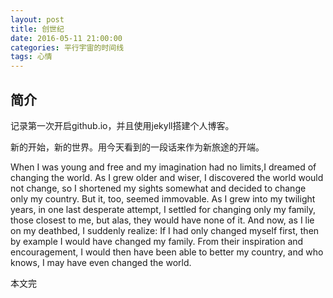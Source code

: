 ```yaml
---
layout: post
title: 创世纪
date: 2016-05-11 21:00:00
categories: 平行宇宙的时间线
tags: 心情
---
```


## 简介

记录第一次开启github.io，并且使用jekyll搭建个人博客。

新的开始，新的世界。用今天看到的一段话来作为新旅途的开端。


When I was young and free and my imagination had no limits,I dreamed of changing the world.
As I grew older and wiser, I discovered the world would not change, so I shortened my sights somewhat and decided to change only my country. But it, too, seemed immovable.
As I grew into my twilight years, in one last desperate attempt, I settled for changing only my family, those closest to me, but alas, they would have none of it.
And now, as I lie on my deathbed, I suddenly realize:
If I had only changed myself first, then by example I would have changed my family.
From their inspiration and encouragement, I would then have been able to better my country, and who knows, I may have even changed the world.

本文完




